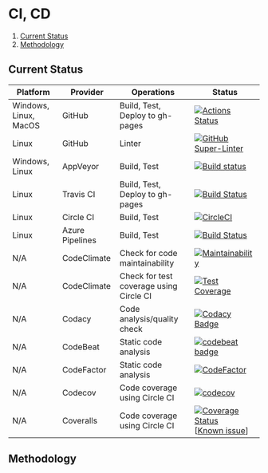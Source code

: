 # CI, CD

1. [Current Status](#current-status)
2. [Methodology](#methodology)

## Current Status

| Platform              | Provider        | Operations                              | Status                                                                                                                                                                                                                                                                                           |
| --------------------- | --------------- | --------------------------------------- | ------------------------------------------------------------------------------------------------------------------------------------------------------------------------------------------------------------------------------------------------------------------------------------------------ |
| Windows, Linux, MacOS | GitHub          | Build, Test, Deploy to gh-pages         | [![Actions Status](https://github.com/manastalukdar/learning-technical/workflows/build-test/badge.svg)](https://github.com/manastalukdar/learning-technical/actions)                                                                                                                             |
| Linux                 | GitHub          | Linter                                  | [![GitHub Super-Linter](https://github.com/manastalukdar/learning-technical/workflows/Lint%20Code%20Base/badge.svg)](https://github.com/manastalukdar/learning-technical/actions)                                                                                                                |
| Windows, Linux        | AppVeyor        | Build, Test                             | [![Build status](https://ci.appveyor.com/api/projects/status/uvjam91rdx7f2kdo?svg=true)](https://ci.appveyor.com/project/manastalukdar/learning-technical)                                                                                                                                       |
| Linux                 | Travis CI       | Build, Test, Deploy to gh-pages         | [![Build Status](https://app.travis-ci.com/manastalukdar/learning-technical.svg?branch=main)](https://app.travis-ci.com/manastalukdar/learning-technical)                                                                                                                                        |
| Linux                 | Circle CI       | Build, Test                             | [![CircleCI](https://circleci.com/gh/manastalukdar/learning-technical/tree/main.svg?style=svg)](https://circleci.com/gh/manastalukdar/learning-technical/tree/main)                                                                                                                              |
| Linux                 | Azure Pipelines | Build, Test                             | [![Build Status](https://dev.azure.com/manas0111/manastalukdar/_apis/build/status/manastalukdar.learning-technical?branchName=refs%2Fpull%2F114%2Fmerge)](https://dev.azure.com/manas0111/manastalukdar/_build/latest?definitionId=1&branchName=refs%2Fpull%2F114%2Fmerge)                       |
| N/A                   | CodeClimate     | Check for code maintainability          | [![Maintainability](https://api.codeclimate.com/v1/badges/2e2bfc548d29f566051a/maintainability)](https://codeclimate.com/github/manastalukdar/learning-technical/maintainability)                                                                                                                |
| N/A                   | CodeClimate     | Check for test coverage using Circle CI | [![Test Coverage](https://api.codeclimate.com/v1/badges/2e2bfc548d29f566051a/test_coverage)](https://codeclimate.com/github/manastalukdar/learning-technical/test_coverage)                                                                                                                      |
| N/A                   | Codacy          | Code analysis/quality check             | [![Codacy Badge](https://app.codacy.com/project/badge/Grade/b10299a64e704411ba321229fcad3e04)](https://www.codacy.com/gh/manastalukdar/learning-technical/dashboard?utm_source=github.com&amp;utm_medium=referral&amp;utm_content=manastalukdar/learning-technical&amp;utm_campaign=Badge_Grade) |
| N/A                   | CodeBeat        | Static code analysis                    | [![codebeat badge](https://codebeat.co/badges/29ea0010-206a-433c-813d-55eba8e9edaf)](https://codebeat.co/projects/github-com-manastalukdar-learning-technical-main)                                                                                                                              |
| N/A                   | CodeFactor      | Static code analysis                    | [![CodeFactor](https://www.codefactor.io/repository/github/manastalukdar/learning-technical/badge)](https://www.codefactor.io/repository/github/manastalukdar/learning-technical)                                                                                                                |
| N/A                   | Codecov         | Code coverage using Circle CI           | [![codecov](https://codecov.io/gh/manastalukdar/learning-technical/branch/main/graph/badge.svg?token=IN47ioiCTU)](undefined)                                                                                                                                                                     |
| N/A                   | Coveralls       | Code coverage using Circle CI           | [![Coverage Status](https://coveralls.io/repos/github/manastalukdar/learning-technical/badge.svg?branch=main)](https://coveralls.io/github/manastalukdar/learning-technical?branch=main) [[Known issue](https://github.com/manastalukdar/learning-technical/issues/35)]                          |

## Methodology
